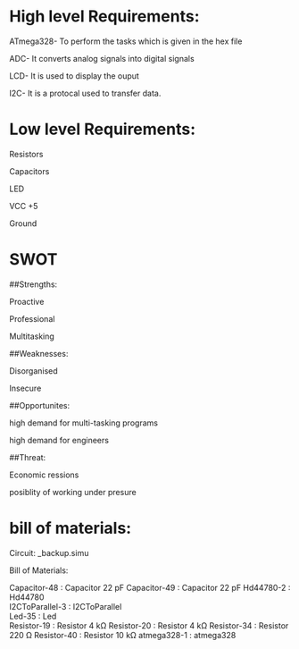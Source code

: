 
# High level Requirements:

ATmega328- To perform the tasks which is given in the hex file

ADC- It converts analog signals into digital signals

LCD- It is used to display the ouput

I2C- It is a protocal used to transfer data.


# Low level Requirements:

Resistors 

Capacitors

LED

VCC +5

Ground




# SWOT

##Strengths:

Proactive

Professional

Multitasking


##Weaknesses:

Disorganised

Insecure



##Opportunites:

high demand for multi-tasking programs

high demand for engineers


  


##Threat:

Economic ressions

posiblity of working under presure


# bill of materials:

Circuit: _backup.simu

Bill of Materials:

Capacitor-48 : Capacitor 22 pF
Capacitor-49 : Capacitor 22 pF
Hd44780-2 : Hd44780   
I2CToParallel-3 : I2CToParallel   
Led-35 : Led   
Resistor-19 : Resistor 4 kΩ
Resistor-20 : Resistor 4 kΩ
Resistor-34 : Resistor 220 Ω
Resistor-40 : Resistor 10 kΩ
atmega328-1 : atmega328



